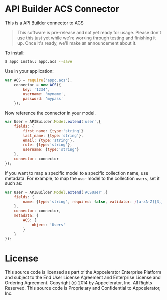 # API Builder ACS Connector

This is a API Builder connector to ACS.

> This software is pre-release and not yet ready for usage.  Please don't use this just yet while we're working through testing and finishing it up. Once it's ready, we'll make an announcement about it.

To install:

```bash
$ appc install appc.acs --save
```

Use in your application:

```javascript
var ACS = require('appc.acs'),
	connector = new ACS({
		key: '1234',
		username: 'myname',
		password: 'mypass'
	});
```

Now reference the connector in your model.

```javascript
var User = APIBuilder.Model.extend('user',{
	fields: {
		first_name: {type:'string'},
		last_name: {type:'string'},
		email: {type:'string'},
		role: {type:'string'},
		username: {type:'string'}
	},
	connector: connector
});
```

If you want to map a specific model to a specific collection name, use metadata.  For example, to map the `user` model to the collection `users`, set it such as:

```javascript
var User = APIBuilder.Model.extend('ACSUser',{
	fields: {
		name: {type:'string', required: false, validator: /[a-zA-Z]{3,}/ }
	},
	connector: connector,
	metadata: {
		ACS: {
			object: 'Users'
		}
	}
});
```

# License

This source code is licensed as part of the Appcelerator Enterprise Platform and subject to the End User License Agreement and Enterprise License and Ordering Agreement. Copyright (c) 2014 by Appcelerator, Inc. All Rights Reserved. This source code is Proprietary and Confidential to Appcelerator, Inc.
